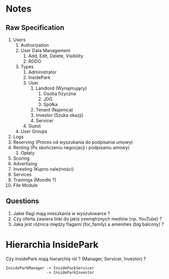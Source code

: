 # Notes

## Raw Specification

1. Users
    1. Authorization
    2. User Data Management
        1. Add, Edit, Delete, Visibility
        2. RODO
    3. Types
        1. Administrator
        2. InsidePark
        3. User
            1. Landlord (Wynajmujący)
                1. Osoba fizyczna
                2. JDG
                3. Spółka
            2. Tenant (Najemca)
            3. Investor (Szuka okazji)
            4. Servicer
        4. Guest
    4. User Groups
2. Logs
3. Reserving (Proces od wyszukania do podpisania umowy)
4. Renting (Po skończeniu negocjacji i podpisaniu umowy)
    1. Opłaty
5. Scoring
6. Advertising
7. Investing (Kupno należności)
8. Services
9. Trainings (Moodle ?)
10. File Module

## Questions

1. Jakie flagi mają mieszkania w wyszukiwarce ?
2. Czy oferta zawiera linki do jakiś zewnętrznych mediów (np. YouTube) ?
3. Jaka jest różnica między flagami (for_family) a amenities (big balcony) ?

# Hierarchia InsidePark

Czy InsidePark mają hierarchię ról ? (Manager, Servicer, Investor) ?

```text
InsideParkManager -> InsideParkServicer
                  -> InsideParkInvestor
```